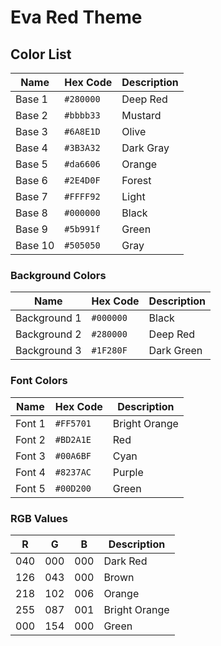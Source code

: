 # Eva Red Theme

## Color List

| Name            | Hex Code   | Description |
|-----------------|------------|-------------|
| Base 1          | `#280000`  | Deep Red    |
| Base 2          | `#bbbb33`  | Mustard     |
| Base 3          | `#6A8E1D`  | Olive       |
| Base 4          | `#3B3A32`  | Dark Gray   |
| Base 5          | `#da6606`  | Orange      |
| Base 6          | `#2E4D0F`  | Forest      |
| Base 7          | `#FFFF92`  | Light       |
| Base 8          | `#000000`  | Black       |
| Base 9          | `#5b991f`  | Green       |
| Base 10         | `#505050`  | Gray        |

### Background Colors

| Name            | Hex Code   | Description |
|-----------------|------------|-------------|
| Background 1    | `#000000`  | Black       |
| Background 2    | `#280000`  | Deep Red    |
| Background 3    | `#1F280F`  | Dark Green  |

### Font Colors

| Name            | Hex Code   | Description  |
|-----------------|------------|--------------|
| Font 1          | `#FF5701`  | Bright Orange|
| Font 2          | `#BD2A1E`  | Red          |
| Font 3          | `#00A6BF`  | Cyan         |
| Font 4          | `#8237AC`  | Purple       |
| Font 5          | `#00D200`  | Green        |

### RGB Values

| R    | G    | B    | Description  |
|------|------|------|--------------|
| 040  | 000  | 000  | Dark Red     |
| 126  | 043  | 000  | Brown        |
| 218  | 102  | 006  | Orange       |
| 255  | 087  | 001  | Bright Orange|
| 000  | 154  | 000  | Green        |

